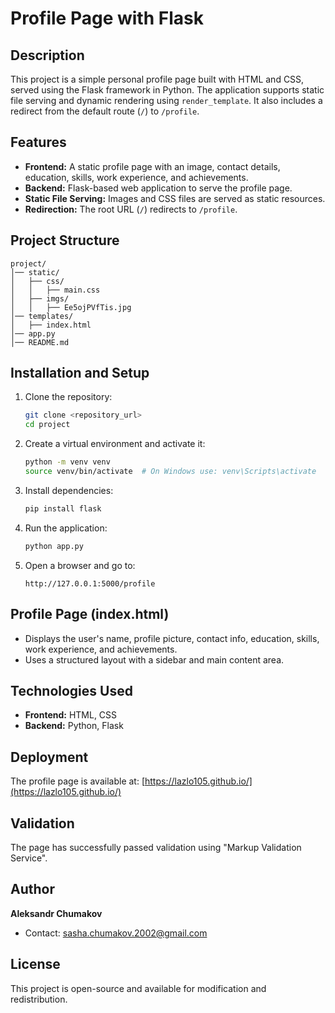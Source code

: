 # Profile Page with Flask

## Description
This project is a simple personal profile page built with HTML and CSS, served using the Flask framework in Python. The application supports static file serving and dynamic rendering using `render_template`. It also includes a redirect from the default route (`/`) to `/profile`.

## Features
- **Frontend:** A static profile page with an image, contact details, education, skills, work experience, and achievements.
- **Backend:** Flask-based web application to serve the profile page.
- **Static File Serving:** Images and CSS files are served as static resources.
- **Redirection:** The root URL (`/`) redirects to `/profile`.

## Project Structure
```
project/
│── static/
│   ├── css/
│   │   ├── main.css
│   ├── imgs/
│   │   ├── Ee5ojPVfTis.jpg
│── templates/
│   ├── index.html
│── app.py
│── README.md
```

## Installation and Setup
1. Clone the repository:
   ```sh
   git clone <repository_url>
   cd project
   ```
2. Create a virtual environment and activate it:
   ```sh
   python -m venv venv
   source venv/bin/activate  # On Windows use: venv\Scripts\activate
   ```
3. Install dependencies:
   ```sh
   pip install flask
   ```
4. Run the application:
   ```sh
   python app.py
   ```
5. Open a browser and go to:
   ```
   http://127.0.0.1:5000/profile
   ```

## Profile Page (index.html)
- Displays the user's name, profile picture, contact info, education, skills, work experience, and achievements.
- Uses a structured layout with a sidebar and main content area.

## Technologies Used
- **Frontend:** HTML, CSS
- **Backend:** Python, Flask

## Deployment
The profile page is available at: [https://lazlo105.github.io/](https://lazlo105.github.io/)

## Validation
The page has successfully passed validation using "Markup Validation Service".

## Author
**Aleksandr Chumakov**
- Contact: sasha.chumakov.2002@gmail.com

## License
This project is open-source and available for modification and redistribution.


